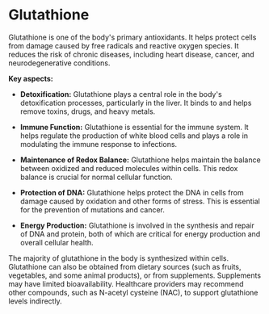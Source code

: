 # Glutathione

Glutathione is one of the body's primary antioxidants. It helps protect cells from damage caused by free radicals and reactive oxygen species. It reduces the risk of chronic diseases, including heart disease, cancer, and neurodegenerative conditions.

**Key aspects:**

* **Detoxification:** Glutathione plays a central role in the body's detoxification processes, particularly in the liver. It binds to and helps remove toxins, drugs, and heavy metals.

* **Immune Function:** Glutathione is essential for the immune system. It helps regulate the production of white blood cells and plays a role in modulating the immune response to infections.

* **Maintenance of Redox Balance:** Glutathione helps maintain the balance between oxidized and reduced molecules within cells. This redox balance is crucial for normal cellular function.

* **Protection of DNA:** Glutathione helps protect the DNA in cells from damage caused by oxidation and other forms of stress. This is essential for the prevention of mutations and cancer.

* **Energy Production:** Glutathione is involved in the synthesis and repair of DNA and protein, both of which are critical for energy production and overall cellular health.

The majority of glutathione in the body is synthesized within cells. Glutathione can also be obtained from dietary sources (such as fruits, vegetables, and some animal products), or from supplements. Supplements may have limited bioavailability. Healthcare providers may recommend other compounds, such as N-acetyl cysteine (NAC), to support glutathione levels indirectly.
